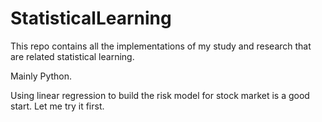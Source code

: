 # StatisticalLearning
This repo contains all the implementations of my study and research that are related statistical learning.

Mainly Python.

Using linear regression to build the risk model for stock market is a good start. Let me try it first.
